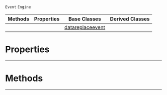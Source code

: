  `Event` `Engine`



|Methods|Properties|Base Classes|Derived Classes|
|---|---|---|---|
| | |[datareplaceevent](datareplaceevent.md)| |


 #  Properties


---  
 #  Methods


---  
 

 